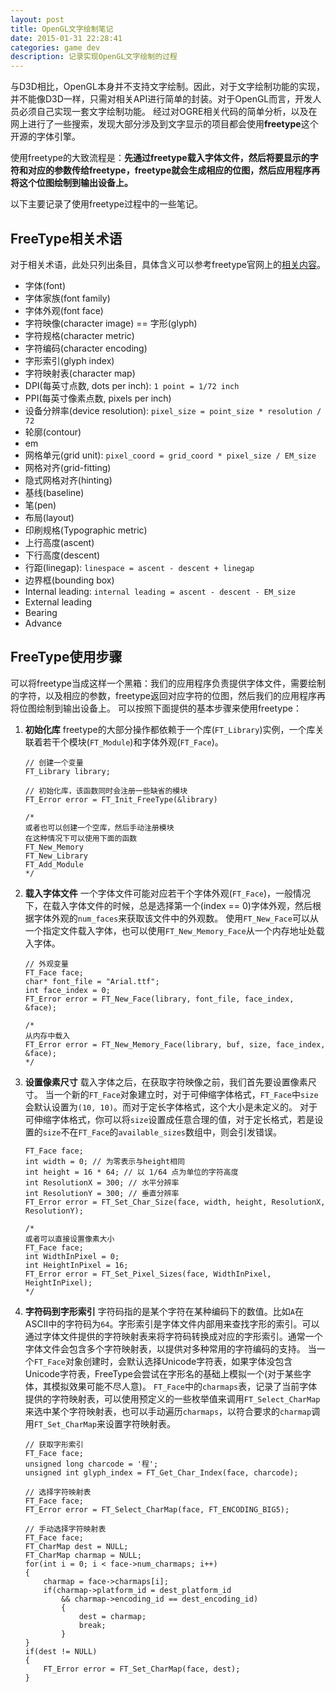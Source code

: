 ```yaml
---
layout: post
title: OpenGL文字绘制笔记
date: 2015-01-31 22:28:41
categories: game dev 
description: 记录实现OpenGL文字绘制的过程
---
```



与D3D相比，OpenGL本身并不支持文字绘制。因此，对于文字绘制功能的实现，并不能像D3D一样，只需对相关API进行简单的封装。对于OpenGL而言，开发人员必须自己实现一套文字绘制功能。
经过对OGRE相关代码的简单分析，以及在网上进行了一些搜索，发现大部分涉及到文字显示的项目都会使用**freetype**这个开源的字体引擎。

使用freetype的大致流程是：**先通过freetype载入字体文件，然后将要显示的字符和对应的参数传给freetype，freetype就会生成相应的位图，然后应用程序再将这个位图绘制到输出设备上。**

以下主要记录了使用freetype过程中的一些笔记。


## FreeType相关术语
对于相关术语，此处只列出条目，具体含义可以参考freetype官网上的[相关内容](http://www.freetype.org/freetype2/docs/glyphs/glyphs-1.html)。

- 字体(font)
- 字体家族(font family)
- 字体外观(font face)
- 字符映像(character image) == 字形(glyph)
- 字符规格(character metric)
- 字符编码(character encoding)
- 字形索引(glyph index)
- 字符映射表(character map)
- DPI(每英寸点数, dots per inch): `1 point = 1/72 inch`
- PPI(每英寸像素点数, pixels per inch)
- 设备分辨率(device resolution): `pixel_size = point_size * resolution / 72`
- 轮廓(contour)
- em
- 网格单元(grid unit): `pixel_coord = grid_coord * pixel_size / EM_size`
- 网格对齐(grid-fitting)
- 隐式网格对齐(hinting)
- 基线(baseline)
- 笔(pen)
- 布局(layout)
- 印刷规格(Typographic metric)
- 上行高度(ascent)
- 下行高度(descent)
- 行距(linegap): `linespace = ascent - descent + linegap`
- 边界框(bounding box)
- Internal leading: `internal leading = ascent - descent - EM_size`
- External leading
- Bearing
- Advance

## FreeType使用步骤
可以将freetype当成这样一个黑箱：我们的应用程序负责提供字体文件，需要绘制的字符，以及相应的参数，freetype返回对应字符的位图，然后我们的应用程序再将位图绘制到输出设备上。
可以按照下面提供的基本步骤来使用freetype：

1.	**初始化库**
	freetype的大部分操作都依赖于一个库(`FT_Library`)实例，一个库关联着若干个模块(`FT_Module`)和字体外观(`FT_Face`)。

	```
	// 创建一个变量
	FT_Library library;

	// 初始化库，该函数同时会注册一些缺省的模块
	FT_Error error = FT_Init_FreeType(&library)

	/*
	或者也可以创建一个空库，然后手动注册模块
	在这种情况下可以使用下面的函数
	FT_New_Memory
	FT_New_Library
	FT_Add_Module
	*/
	```

2. 	**载入字体文件**
	一个字体文件可能对应若干个字体外观(`FT_Face`)，一般情况下，在载入字体文件的时候，总是选择第一个(index == 0)字体外观，然后根据字体外观的`num_faces`来获取该文件中的外观数。
	使用`FT_New_Face`可以从一个指定文件载入字体，也可以使用`FT_New_Memory_Face`从一个内存地址处载入字体。

	```
	// 外观变量
	FT_Face face;
	char* font_file = "Arial.ttf";
	int face_index = 0;
	FT_Error error = FT_New_Face(library, font_file, face_index, &face);

	/*
	从内存中载入
	FT_Error error = FT_New_Memory_Face(library, buf, size, face_index, &face);
	*/
	```

3.	**设置像素尺寸**
	载入字体之后，在获取字符映像之前，我们首先要设置像素尺寸。
	当一个新的`FT_Face`对象建立时，对于可伸缩字体格式，`FT_Face`中`size`会默认设置为`(10, 10)`。而对于定长字体格式，这个大小是未定义的。
	对于可伸缩字体格式，你可以将`size`设置成任意合理的值，对于定长格式，若是设置的`size`不在`FT_Face`的`available_sizes`数组中，则会引发错误。

	```
	FT_Face face;
	int width = 0; // 为零表示与height相同
	int height = 16 * 64; // 以 1/64 点为单位的字符高度
	int ResolutionX = 300; // 水平分辨率
	int ResolutionY = 300; // 垂直分辨率
	FT_Error error = FT_Set_Char_Size(face, width, height, ResolutionX, ResolutionY);

	/*
	或者可以直接设置像素大小
	FT_Face face;
	int WidthInPixel = 0;
	int HeightInPixel = 16;
	FT_Error error = FT_Set_Pixel_Sizes(face, WidthInPixel, HeightInPixel);
	*/
	```

4.	**字符码到字形索引**
	字符码指的是某个字符在某种编码下的数值。比如`A`在ASCII中的字符码为`64`。字形索引是字体文件内部用来查找字形的索引。可以通过字体文件提供的字符映射表来将字符码转换成对应的字形索引。通常一个字体文件会包含多个字符映射表，以提供对多种常用的字符编码的支持。
	当一个`FT_Face`对象创建时，会默认选择Unicode字符表，如果字体没包含Unicode字符表，FreeType会尝试在字形名的基础上模拟一个(对于某些字体，其模拟效果可能不尽人意)。
	`FT_Face`中的`charmaps`表，记录了当前字体提供的字符映射表，可以使用预定义的一些枚举值来调用`FT_Select_CharMap`来选中某个字符映射表，也可以手动遍历`charmaps`，以符合要求的`charmap`调用`FT_Set_CharMap`来设置字符映射表。

	```
	// 获取字形索引
	FT_Face face;
	unsigned long charcode = '程';
	unsigned int glyph_index = FT_Get_Char_Index(face, charcode);

	// 选择字符映射表
	FT_Face face;
	FT_Error error = FT_Select_CharMap(face, FT_ENCODING_BIG5);

	// 手动选择字符映射表
	FT_Face face;
	FT_CharMap dest = NULL;
	FT_CharMap charmap = NULL;
	for(int i = 0; i < face->num_charmaps; i++)
	{
		charmap = face->charmaps[i];
		if(charmap->platform_id = dest_platform_id
			&& charmap->encoding_id == dest_encoding_id)
			{
				dest = charmap;
				break;
			}
	}
	if(dest != NULL)
	{
		FT_Error error = FT_Set_CharMap(face, dest);
	}
	```
